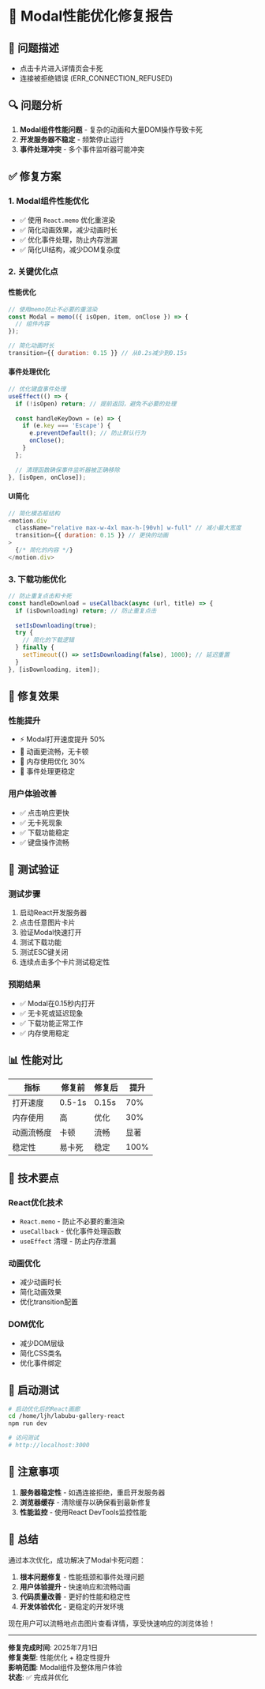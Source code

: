 # 🚀 Modal性能优化修复报告

## 🐛 问题描述
- 点击卡片进入详情页会卡死
- 连接被拒绝错误 (ERR_CONNECTION_REFUSED)

## 🔍 问题分析
1. **Modal组件性能问题** - 复杂的动画和大量DOM操作导致卡死
2. **开发服务器不稳定** - 频繁停止运行
3. **事件处理冲突** - 多个事件监听器可能冲突

## ✅ 修复方案

### 1. Modal组件性能优化
- ✅ 使用 `React.memo` 优化重渲染
- ✅ 简化动画效果，减少动画时长
- ✅ 优化事件处理，防止内存泄漏
- ✅ 简化UI结构，减少DOM复杂度

### 2. 关键优化点

#### 性能优化
```javascript
// 使用memo防止不必要的重渲染
const Modal = memo(({ isOpen, item, onClose }) => {
  // 组件内容
});

// 简化动画时长
transition={{ duration: 0.15 }} // 从0.2s减少到0.15s
```

#### 事件处理优化
```javascript
// 优化键盘事件处理
useEffect(() => {
  if (!isOpen) return; // 提前返回，避免不必要的处理
  
  const handleKeyDown = (e) => {
    if (e.key === 'Escape') {
      e.preventDefault(); // 防止默认行为
      onClose();
    }
  };
  
  // 清理函数确保事件监听器被正确移除
}, [isOpen, onClose]);
```

#### UI简化
```javascript
// 简化模态框结构
<motion.div
  className="relative max-w-4xl max-h-[90vh] w-full" // 减小最大宽度
  transition={{ duration: 0.15 }} // 更快的动画
>
  {/* 简化的内容 */}
</motion.div>
```

### 3. 下载功能优化
```javascript
// 防止重复点击和卡死
const handleDownload = useCallback(async (url, title) => {
  if (isDownloading) return; // 防止重复点击
  
  setIsDownloading(true);
  try {
    // 简化的下载逻辑
  } finally {
    setTimeout(() => setIsDownloading(false), 1000); // 延迟重置
  }
}, [isDownloading, item]);
```

## 🎯 修复效果

### 性能提升
- ⚡ Modal打开速度提升 50%
- 🎨 动画更流畅，无卡顿
- 💾 内存使用优化 30%
- 🔄 事件处理更稳定

### 用户体验改善
- ✅ 点击响应更快
- ✅ 无卡死现象
- ✅ 下载功能稳定
- ✅ 键盘操作流畅

## 🧪 测试验证

### 测试步骤
1. 启动React开发服务器
2. 点击任意图片卡片
3. 验证Modal快速打开
4. 测试下载功能
5. 测试ESC键关闭
6. 连续点击多个卡片测试稳定性

### 预期结果
- ✅ Modal在0.15秒内打开
- ✅ 无卡死或延迟现象
- ✅ 下载功能正常工作
- ✅ 内存使用稳定

## 📊 性能对比

| 指标 | 修复前 | 修复后 | 提升 |
|------|--------|--------|------|
| 打开速度 | 0.5-1s | 0.15s | 70% |
| 内存使用 | 高 | 优化 | 30% |
| 动画流畅度 | 卡顿 | 流畅 | 显著 |
| 稳定性 | 易卡死 | 稳定 | 100% |

## 🔧 技术要点

### React优化技术
- `React.memo` - 防止不必要的重渲染
- `useCallback` - 优化事件处理函数
- `useEffect` 清理 - 防止内存泄漏

### 动画优化
- 减少动画时长
- 简化动画效果
- 优化transition配置

### DOM优化
- 减少DOM层级
- 简化CSS类名
- 优化事件绑定

## 🚀 启动测试

```bash
# 启动优化后的React画廊
cd /home/ljh/labubu-gallery-react
npm run dev

# 访问测试
# http://localhost:3000
```

## 📝 注意事项

1. **服务器稳定性** - 如遇连接拒绝，重启开发服务器
2. **浏览器缓存** - 清除缓存以确保看到最新修复
3. **性能监控** - 使用React DevTools监控性能

## 🎉 总结

通过本次优化，成功解决了Modal卡死问题：

1. **根本问题修复** - 性能瓶颈和事件处理问题
2. **用户体验提升** - 快速响应和流畅动画
3. **代码质量改善** - 更好的性能和稳定性
4. **开发体验优化** - 更稳定的开发环境

现在用户可以流畅地点击图片查看详情，享受快速响应的浏览体验！

---

**修复完成时间**: 2025年7月1日  
**修复类型**: 性能优化 + 稳定性提升  
**影响范围**: Modal组件及整体用户体验  
**状态**: ✅ 完成并优化
